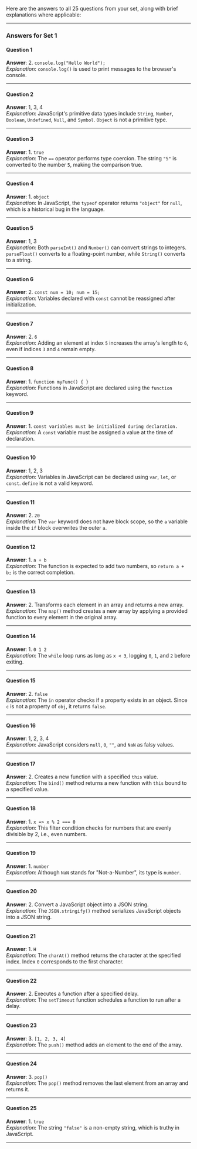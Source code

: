Here are the answers to all 25 questions from your set, along with brief explanations where applicable:

---

### **Answers for Set 1**

#### **Question 1**  
**Answer**: 2. `console.log("Hello World");`  
*Explanation*: `console.log()` is used to print messages to the browser's console.

---

#### **Question 2**  
**Answer**: 1, 3, 4  
*Explanation*: JavaScript's primitive data types include `String`, `Number`, `Boolean`, `Undefined`, `Null`, and `Symbol`. `Object` is not a primitive type.

---

#### **Question 3**  
**Answer**: 1. `true`  
*Explanation*: The `==` operator performs type coercion. The string `"5"` is converted to the number `5`, making the comparison true.

---

#### **Question 4**  
**Answer**: 1. `object`  
*Explanation*: In JavaScript, the `typeof` operator returns `"object"` for `null`, which is a historical bug in the language.

---

#### **Question 5**  
**Answer**: 1, 3  
*Explanation*: Both `parseInt()` and `Number()` can convert strings to integers. `parseFloat()` converts to a floating-point number, while `String()` converts to a string.

---

#### **Question 6**  
**Answer**: 2. `const num = 10; num = 15;`  
*Explanation*: Variables declared with `const` cannot be reassigned after initialization.

---

#### **Question 7**  
**Answer**: 2. `6`  
*Explanation*: Adding an element at index `5` increases the array's length to `6`, even if indices `3` and `4` remain empty.

---

#### **Question 8**  
**Answer**: 1. `function myFunc() { }`  
*Explanation*: Functions in JavaScript are declared using the `function` keyword.

---

#### **Question 9**  
**Answer**: 1. `const variables must be initialized during declaration.`  
*Explanation*: A `const` variable must be assigned a value at the time of declaration.

---

#### **Question 10**  
**Answer**: 1, 2, 3  
*Explanation*: Variables in JavaScript can be declared using `var`, `let`, or `const`. `define` is not a valid keyword.

---

#### **Question 11**  
**Answer**: 2. `20`  
*Explanation*: The `var` keyword does not have block scope, so the `a` variable inside the `if` block overwrites the outer `a`.

---

#### **Question 12**  
**Answer**: 1. `a + b`  
*Explanation*: The function is expected to add two numbers, so `return a + b;` is the correct completion.

---

#### **Question 13**  
**Answer**: 2. Transforms each element in an array and returns a new array.  
*Explanation*: The `map()` method creates a new array by applying a provided function to every element in the original array.

---

#### **Question 14**  
**Answer**: 1. `0 1 2`  
*Explanation*: The `while` loop runs as long as `x < 3`, logging `0`, `1`, and `2` before exiting.

---

#### **Question 15**  
**Answer**: 2. `false`  
*Explanation*: The `in` operator checks if a property exists in an object. Since `c` is not a property of `obj`, it returns `false`.

---

#### **Question 16**  
**Answer**: 1, 2, 3, 4  
*Explanation*: JavaScript considers `null`, `0`, `""`, and `NaN` as falsy values.

---

#### **Question 17**  
**Answer**: 2. Creates a new function with a specified `this` value.  
*Explanation*: The `bind()` method returns a new function with `this` bound to a specified value.

---

#### **Question 18**  
**Answer**: 1. `x => x % 2 === 0`  
*Explanation*: This filter condition checks for numbers that are evenly divisible by 2, i.e., even numbers.

---

#### **Question 19**  
**Answer**: 1. `number`  
*Explanation*: Although `NaN` stands for "Not-a-Number", its type is `number`.

---

#### **Question 20**  
**Answer**: 2. Convert a JavaScript object into a JSON string.  
*Explanation*: The `JSON.stringify()` method serializes JavaScript objects into a JSON string.

---

#### **Question 21**  
**Answer**: 1. `H`  
*Explanation*: The `charAt()` method returns the character at the specified index. Index `0` corresponds to the first character.

---

#### **Question 22**  
**Answer**: 2. Executes a function after a specified delay.  
*Explanation*: The `setTimeout` function schedules a function to run after a delay.

---

#### **Question 23**  
**Answer**: 3. `[1, 2, 3, 4]`  
*Explanation*: The `push()` method adds an element to the end of the array.

---

#### **Question 24**  
**Answer**: 3. `pop()`  
*Explanation*: The `pop()` method removes the last element from an array and returns it.

---

#### **Question 25**  
**Answer**: 1. `true`  
*Explanation*: The string `"false"` is a non-empty string, which is truthy in JavaScript.

---

